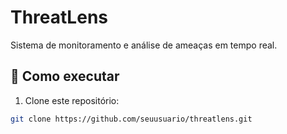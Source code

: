 # ThreatLens
Sistema de monitoramento e análise de ameaças em tempo real.

## 🚀 Como executar
1. Clone este repositório:
```bash
git clone https://github.com/seuusuario/threatlens.git
